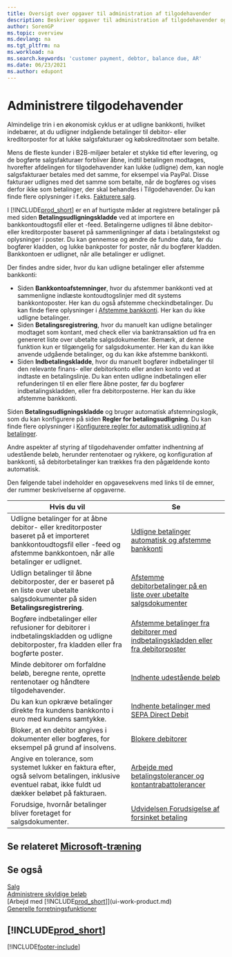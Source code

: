 ```yaml
---
title: Oversigt over opgaver til administration af tilgodehavender
description: Beskriver opgaver til administration af tilgodehavender og udligning af betalinger til debitor- eller kreditorposter.
author: SorenGP
ms.topic: overview
ms.devlang: na
ms.tgt_pltfrm: na
ms.workload: na
ms.search.keywords: 'customer payment, debtor, balance due, AR'
ms.date: 06/23/2021
ms.author: edupont
---
```

# <a name="managing-receivables" />Administrere tilgodehavender

Almindelige trin i en økonomisk cyklus er at udligne bankkonti, hvilket indebærer, at du udligner indgående betalinger til debitor- eller kreditorposter for at lukke salgsfakturaer og købskreditnotaer som betalte.

Mens de fleste kunder i B2B-miljøer betaler et stykke tid efter levering, og de bogførte salgsfakturaer forbliver åbne, indtil betalingen modtages, hvorefter afdelingen for tilgodehavender kan lukke (udligne) dem, kan nogle salgsfakturaer betales med det samme, for eksempel via PayPal. Disse fakturaer udlignes med det samme som betalte, når de bogføres og vises derfor ikke som betalinger, der skal behandles i Tilgodehavender. Du kan finde flere oplysninger i f.eks. [Fakturere salg](sales-how-invoice-sales.md).  

I [!INCLUDE[prod_short](includes/prod_short.md)] er en af hurtigste måder at registrere betalinger på med siden **Betalingsudligningskladde** ved at importere en bankkontoudtogsfil eller et -feed. Betalingerne udlignes til åbne debitor- eller kreditorposter baseret på sammenligninger af data i betalingstekst og oplysninger i poster. Du kan gennemse og ændre de fundne data, før du bogfører kladden, og lukke bankposter for poster, når du bogfører kladden. Bankkontoen er udlignet, når alle betalinger er udlignet.

Der findes andre sider, hvor du kan udligne betalinger eller afstemme bankkonti:

* Siden **Bankkontoafstemninger**, hvor du afstemmer bankkonti ved at sammenligne indlæste kontoudtogslinjer med dit systems bankkontoposter. Her kan du også afstemme checkindbetalinger. Du kan finde flere oplysninger i [Afstemme bankkonti](bank-how-reconcile-bank-accounts-separately.md). Her kan du ikke udligne betalinger.
* Siden **Betalingsregistrering**, hvor du manuelt kan udligne betalinger modtaget som kontant, med check eller via banktransaktion ud fra en genereret liste over ubetalte salgsdokumenter. Bemærk, at denne funktion kun er tilgængelig for salgsdokumenter. Her kan du kan ikke anvende udgående betalinger, og du kan ikke afstemme bankkonti.
* Siden **Indbetalingskladde**, hvor du manuelt bogfører indbetalinger til den relevante finans- eller debitorkonto eller anden konto ved at indtaste en betalingslinje. Du kan enten udligne indbetalingen eller refunderingen til en eller flere åbne poster, før du bogfører indbetalingskladden, eller fra debitorposterne. Her kan du ikke afstemme bankkonti.

Siden **Betalingsudligningskladde** og bruger automatisk afstemningslogik, som du kan konfigurere på siden **Regler for betalingsudligning**. Du kan finde flere oplysninger i [Konfigurere regler for automatisk udligning af betalinger](receivables-how-set-up-payment-application-rules.md).  

Andre aspekter af styring af tilgodehavender omfatter indhentning af udestående beløb, herunder rentenotaer og rykkere, og konfiguration af bankkonti, så debitorbetalinger kan trækkes fra den pågældende konto automatisk.

Den følgende tabel indeholder en opgavesekvens med links til de emner, der rummer beskrivelserne af opgaverne.  

| Hvis du vil | Se |
| --- | --- |
| Udligne betalinger for at åbne debitor- eller kreditorposter baseret på et importeret bankkontoudtogsfil eller -feed og afstemme bankkontoen, når alle betalinger er udlignet. |[Udligne betalinger automatisk og afstemme bankkonti](receivables-apply-payments-auto-reconcile-bank-accounts.md) |
| Udlign betalinger til åbne debitorposter, der er baseret på en liste over ubetalte salgsdokumenter på siden **Betalingsregistrering**. |[Afstemme debitorbetalinger på en liste over ubetalte salgsdokumenter](receivables-how-reconcile-customer-payments-list-unpaid-sales-documents.md) |
| Bogføre indbetalinger eller refusioner for debitorer i indbetalingskladden og udligne debitorposter, fra kladden eller fra bogførte poster. |[Afstemme betalinger fra debitorer med indbetalingskladden eller fra debitorposter](receivables-how-apply-sales-transactions-manually.md) |
| Minde debitorer om forfaldne beløb, beregne rente, oprette rentenotaer og håndtere tilgodehavender. |[Indhente udestående beløb](receivables-collect-outstanding-balances.md) |
|Du kan kun opkræve betalinger direkte fra kundens bankkonto i euro med kundens samtykke.|[Indhente betalinger med SEPA Direct Debit](finance-collect-payments-with-sepa-direct-debit.md)|
|Bloker, at en debitor angives i dokumenter eller bogføres, for eksempel på grund af insolvens.|[Blokere debitorer](receivables-how-block-customers.md)|
|Angive en tolerance, som systemet lukker en faktura efter, også selvom betalingen, inklusive eventuel rabat, ikke fuldt ud dækker beløbet på fakturaen.|[Arbejde med betalingstolerancer og kontantrabattolerancer](finance-payment-tolerance-and-payment-discount-tolerance.md)|
| Forudsige, hvornår betalinger bliver foretaget for salgsdokumenter. | [Udvidelsen Forudsigelse af forsinket betaling](ui-extensions-late-payment-prediction.md) |

## <a name="see-related-microsoft-trainingtrainingpathsprocess-customer-vendor-payments-dynamics--business-central" />Se relateret [Microsoft-træning](/training/paths/process-customer-vendor-payments-dynamics-365-business-central/)

## <a name="see-also" />Se også
[Salg](sales-manage-sales.md)  
[Administrere skyldige beløb](payables-manage-payables.md)  
[Arbejd med [!INCLUDE[prod_short](includes/prod_short.md)]](ui-work-product.md)  
[Generelle forretningsfunktioner](ui-across-business-areas.md)

## <a name="includeprodshortincludesfreetrialmdmd" />[!INCLUDE[prod_short](includes/free_trial_md.md)]


[!INCLUDE[footer-include](includes/footer-banner.md)]
